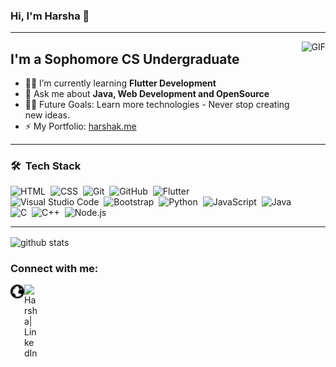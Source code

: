 ### Hi, I'm Harsha 👋 
---
<img align ="right" alt="GIF" height="160px" src="https://media.giphy.com/media/du3J3cXyzhj75IOgvA/giphy.gif" />

## I'm a Sophomore CS Undergraduate

- 👨‍💻 I’m currently learning <strong>Flutter Development</strong>
- 💬 Ask me about <strong>Java, Web Development and OpenSource</strong>
- 💪🏼 Future Goals: Learn more technologies - Never stop creating new ideas.
- ⚡  My Portfolio: <a href = "https://www.harshak.me" target= "_blank">harshak.me</a>

---

### 🛠 &nbsp;Tech Stack

![HTML](https://img.shields.io/badge/-HTML-05122A?style=flat&logo=HTML5)&nbsp;
![CSS](https://img.shields.io/badge/-CSS-05122A?style=flat&logo=CSS3&logoColor=1572B6)&nbsp;
![Git](https://img.shields.io/badge/-Git-05122A?style=flat&logo=git)&nbsp;
![GitHub](https://img.shields.io/badge/-GitHub-05122A?style=flat&logo=github)&nbsp;
![Flutter](https://img.shields.io/badge/-Flutter-05122A?style=flat&logo=flutter)\
![Visual Studio Code](https://img.shields.io/badge/-Visual%20Studio%20Code-05122A?style=flat&logo=visual-studio-code&logoColor=007ACC)&nbsp;
![Bootstrap](https://img.shields.io/badge/-Bootstrap-05122A?style=flat&logo=bootstrap&logoColor=563D7C)&nbsp;
![Python](https://img.shields.io/badge/-Python-05122A?style=flat&logo=python)&nbsp;
![JavaScript](https://img.shields.io/badge/-JavaScript-05122A?style=flat&logo=javascript)&nbsp;
![Java](https://img.shields.io/badge/-Java-05122A?style=flat&logo=Java&logoColor=FFA518)\
![C](https://img.shields.io/badge/-C-05122A?style=flat&logo=C&logoColor=A8B9CC)&nbsp;
![C++](https://img.shields.io/badge/-C++-05122A?style=flat&logo=C%2B%2B&logoColor=00599C)&nbsp;
![Node.js](https://img.shields.io/badge/-Node.js-05122A?style=flat&logo=node.js)&nbsp;

---
<img align="center" src="https://github-readme-stats.vercel.app/api?username=Harshak50&show_icons=true&include_all_commits=true&theme=blue-white&count_private=true" alt="github stats">


### Connect with me:

<img align="left" alt="harshak.me" width="22px" src="https://raw.githubusercontent.com/iconic/open-iconic/master/svg/globe.svg" src = "https://www.harshak.me" />
<img align="left" alt="Harsha| LinkedIn" width="22px" src="https://cdn.jsdelivr.net/npm/simple-icons@v3/icons/linkedin.svg" src = "https://www.linkedin.com/in/harsha-vardhan-213ba3184/" />

<br />